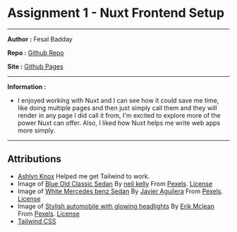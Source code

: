 # Assignment 1 - Nuxt Frontend Setup

---

**Author :** Fesal Badday

**Repo :** [Github Repo](https://github.com/FesalBadday/cpnt200-a1)

**Site :** [Github Pages](https://FesalBadday.github.io/cpnt200-a1)

---

**Information :**

- I enjoyed working with Nuxt and I can see how it could save me time, like doing multiple pages and then just simply call them and they will render in any page I did call it from, I'm excited to explore more of the power Nuxt can offer. Also, I liked how Nuxt helps me write web apps more simply.

 ---

## Attributions
- [Ashlyn Knox](https://github.com/lilyx13) Helped me get Tailwind to work.
- Image of [Blue Old Classic Sedan](https://www.pexels.com/photo/blue-sedan-712618/) By [neil kelly](https://www.pexels.com/@peely) From [Pexels](https://www.pexels.com). [License](https://www.pexels.com/license)
- Image of [White Mercedes benz Sedan](https://www.pexels.com/photo/white-mercedes-benz-sedan-2611710) By [Javier Aguilera](https://www.pexels.com/@jamphotography) From [Pexels](https://www.pexels.com). [License](https://www.pexels.com/license)
- Image of [Stylish automobile with glowing headlights](https://www.pexels.com/photo/stylish-automobile-with-glowing-headlights-on-parking-5214397) By [Erik Mclean](https://www.pexels.com/@introspectivedsgn) From [Pexels](https://www.pexels.com). [License](https://www.pexels.com/license)
- [Tailwind CSS](https://tailwindcss.com)